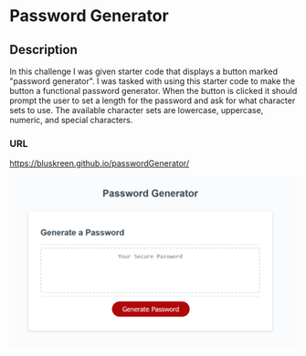 # Password Generator

## Description

In this challenge I was given starter code that displays a button marked "password generator". I was tasked with using this starter code to make the button a functional password generator. When the button is clicked it should prompt the user to set a length for the password and ask for what character sets to use. The available character sets are lowercase, uppercase, numeric, and special characters.

### URL

https://bluskreen.github.io/passwordGenerator/

![](./Assets/images/screenshot.png)
